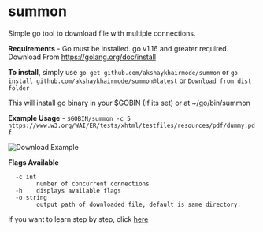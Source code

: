 
# summon
Simple go tool to download file with multiple connections.

**Requirements** - Go must be installed. go v1.16 and greater required. Download From https://golang.org/doc/install

**To install**, simply use  `go get github.com/akshaykhairmode/summon` or `go install github.com/akshaykhairmode/summon@latest` or `Download from dist folder`

This will install go binary in your $GOBIN (If its set) or at ~/go/bin/summon

**Example Usage** - `$GOBIN/summon -c 5 https://www.w3.org/WAI/ER/tests/xhtml/testfiles/resources/pdf/dummy.pdf`

![Download Example](https://s9.gifyu.com/images/summon.gif)

**Flags Available**

      -c int
    	    number of concurrent connections
      -h    displays available flags
      -o string
            output path of downloaded file, default is same directory.
        


If you want to learn step by step, click [here](https://www.abilityrush.com/download-file-concurrently-in-golang-part-1/)
